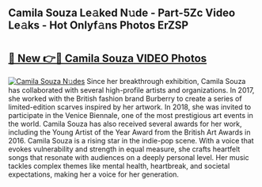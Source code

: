 ## Camila Souza Le𝚊ked N𝚞de - Part-5Zc Video Le𝚊ks - Hot Onlyf𝚊ns Photos ErZSP

# <h2><a href="http://ac20628.deff.icu/?id=Camila+Souza">🔗 New 👉🔴 Camila Souza VIDEO Photos</a></h2>

[![Camila Souza N𝚞des](https://i.imgur.com/rIISA9y.gif)](http://ac20628.deff.icu/?id=Camila+Souza)
Since her breakthrough exhibition, Camila Souza has collaborated with several high-profile artists and organizations. In 2017, she worked with the British fashion brand Burberry to create a series of limited-edition scarves inspired by her artwork. In 2018, she was invited to participate in the Venice Biennale, one of the most prestigious art events in the world. Camila Souza has also received several awards for her work, including the Young Artist of the Year Award from the British Art Awards in 2016. Camila Souza is a rising star in the indie-pop scene. With a voice that evokes vulnerability and strength in equal measure, she crafts heartfelt songs that resonate with audiences on a deeply personal level. Her music tackles complex themes like mental health, heartbreak, and societal expectations, making her a voice for her generation.
